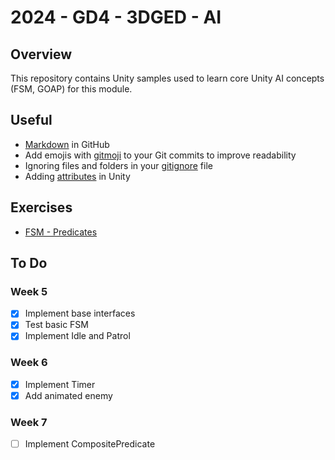 # 2024 - GD4 - 3DGED - AI

## Overview 
This repository contains Unity samples used to learn core Unity AI concepts (FSM, GOAP) for this module.

## Useful 
- [Markdown](https://docs.github.com/en/enterprise-cloud@latest/get-started/writing-on-github/getting-started-with-writing-and-formatting-on-github/basic-writing-and-formatting-syntax) in GitHub
- Add emojis with [gitmoji](https://gitmoji.dev/) to your Git commits to improve readability
- Ignoring files and folders in your [gitignore](https://gist.github.com/jstnlvns/ebaa046fae16543cc9efc7f24bcd0e31) file
- Adding [attributes](https://github.com/teebarjunk/Unity-Built-In-Attributes) in Unity


## Exercises
- [FSM - Predicates](/Exercises/FSM/Predicates.md)


## To Do

### Week 5
- [x] Implement base interfaces
- [x] Test basic FSM
- [x] Implement Idle and Patrol

### Week 6
- [x] Implement Timer
- [x] Add animated enemy

### Week 7
- [ ] Implement CompositePredicate
   

